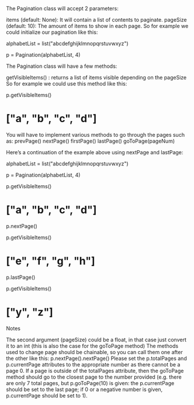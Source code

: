 The Pagination class will accept 2 parameters:

items (default: None): It will contain a list of contents to paginate.
pageSize (default: 10): The amount of items to show in each page.
So for example we could initialize our pagination like this:

alphabetList = list("abcdefghijklmnopqrstuvwxyz")

p = Pagination(alphabetList, 4)


The Pagination class will have a few methods:

getVisibleItems() : returns a list of items visible depending on the pageSize
So for example we could use this method like this:

p.getVisibleItems() 
# ["a", "b", "c", "d"]
You will have to implement various methods to go through the pages such as:
prevPage()
nextPage()
firstPage()
lastPage()
goToPage(pageNum)

Here’s a continuation of the example above using nextPage and lastPage:

alphabetList = list("abcdefghijklmnopqrstuvwxyz")

p = Pagination(alphabetList, 4)

p.getVisibleItems() 
# ["a", "b", "c", "d"]

p.nextPage()

p.getVisibleItems()
# ["e", "f", "g", "h"]

p.lastPage()

p.getVisibleItems()
# ["y", "z"]


Notes

The second argument (pageSize) could be a float, in that case just convert it to an int (this is also the case for the goToPage method)
The methods used to change page should be chainable, so you can call them one after the other like this: p.nextPage().nextPage()
Please set the p.totalPages and p.currentPage attributes to the appropriate number as there cannot be a page 0.
If a page is outside of the totalPages attribute, then the goToPage method should go to the closest page to the number provided (e.g. there are only 7 total pages, but p.goToPage(10) is given: the p.currentPage should be set to the last page; if 0 or a negative number is given, p.currentPage should be set to 1).


